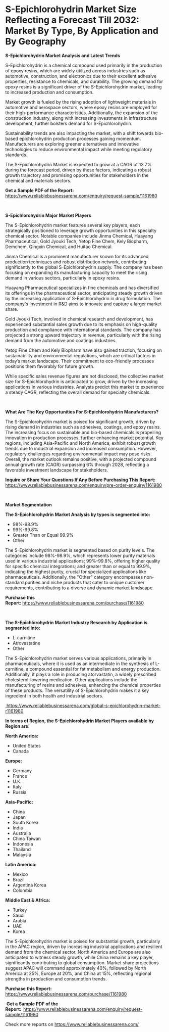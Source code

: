 <p><h1>S-Epichlorohydrin Market Size Reflecting a Forecast Till 2032: Market By Type, By Application and By Geography</h1></p><p><strong>S-Epichlorohydrin Market Analysis and Latest Trends</strong></p>
<p><p>S-Epichlorohydrin is a chemical compound used primarily in the production of epoxy resins, which are widely utilized across industries such as automotive, construction, and electronics due to their excellent adhesive properties, resistance to chemicals, and durability. The growing demand for epoxy resins is a significant driver of the S-Epichlorohydrin market, leading to increased production and consumption. </p><p>Market growth is fueled by the rising adoption of lightweight materials in automotive and aerospace sectors, where epoxy resins are employed for their high-performance characteristics. Additionally, the expansion of the construction industry, along with increasing investments in infrastructure development, further bolsters demand for S-Epichlorohydrin. </p><p>Sustainability trends are also impacting the market, with a shift towards bio-based epichlorohydrin production processes gaining momentum. Manufacturers are exploring greener alternatives and innovative technologies to reduce environmental impact while meeting regulatory standards. </p><p>The S-Epichlorohydrin Market is expected to grow at a CAGR of 13.7% during the forecast period, driven by these factors, indicating a robust growth trajectory and promising opportunities for stakeholders in the chemical and materials sectors.</p></p>
<p><strong>Get a Sample PDF of the Report:&nbsp;</strong> <a href="https://www.reliablebusinessarena.com/enquiry/request-sample/1161980?utm_campaign=2945&utm_medium=2&utm_source=Github&utm_content=ia&utm_term=24032025&utm_id=s-epichlorohydrin">https://www.reliablebusinessarena.com/enquiry/request-sample/1161980</a></p>
<p>&nbsp;</p>
<p><strong>S-Epichlorohydrin Major Market Players</strong></p>
<p><p>The S-Epichlorohydrin market features several key players, each strategically positioned to leverage growth opportunities in this specialty chemical sector. Notable companies include Jinma Chemical, Huayang Pharmaceutical, Gold Jyouki Tech, Yetop Fine Chem, Kely Biopharm, Demchem, Qingxin Chemical, and Huitao Chemical.</p><p>Jinma Chemical is a prominent manufacturer known for its advanced production techniques and robust distribution network, contributing significantly to the global S-Epichlorohydrin supply. The company has been focusing on expanding its manufacturing capacity to meet the rising demand in various sectors, particularly in epoxy resins.</p><p>Huayang Pharmaceutical specializes in fine chemicals and has diversified its offerings in the pharmaceutical sector, anticipating steady growth driven by the increasing application of S-Epichlorohydrin in drug formulation. The company's investment in R&D aims to innovate and capture a larger market share.</p><p>Gold Jyouki Tech, involved in chemical research and development, has experienced substantial sales growth due to its emphasis on high-quality production and compliance with international standards. The company has projected a strong upward trajectory in revenue, particularly with the rising demand from the automotive and coatings industries.</p><p>Yetop Fine Chem and Kely Biopharm have also gained traction, focusing on sustainability and environmental regulations, which are critical factors in today’s market landscape. Their commitment to eco-friendly processes positions them favorably for future growth.</p><p>While specific sales revenue figures are not disclosed, the collective market size for S-Epichlorohydrin is anticipated to grow, driven by the increasing applications in various industries. Analysts predict this market to experience a steady CAGR, reflecting the overall demand for specialty chemicals.</p></p>
<p>&nbsp;</p>
<p><strong>What Are The Key Opportunities For S-Epichlorohydrin Manufacturers?</strong></p>
<p><p>The S-Epichlorohydrin market is poised for significant growth, driven by rising demand in industries such as adhesives, coatings, and epoxy resins. The increasing focus on sustainable and bio-based chemicals is propelling innovation in production processes, further enhancing market potential. Key regions, including Asia-Pacific and North America, exhibit robust growth trends due to industrial expansion and increased consumption. However, regulatory challenges regarding environmental impact may pose risks. Overall, the market outlook remains positive, with a projected compound annual growth rate (CAGR) surpassing 6% through 2028, reflecting a favorable investment landscape for stakeholders.</p></p>
<p><strong>Inquire or Share Your Questions If Any Before Purchasing This Report:</strong> <a href="https://www.reliablebusinessarena.com/enquiry/pre-order-enquiry/1161980?utm_campaign=2945&utm_medium=2&utm_source=Github&utm_content=ia&utm_term=24032025&utm_id=s-epichlorohydrin">https://www.reliablebusinessarena.com/enquiry/pre-order-enquiry/1161980</a></p>
<p>&nbsp;</p>
<p><strong>Market Segmentation</strong></p>
<p><strong>The S-Epichlorohydrin Market Analysis by types is segmented into:</strong></p>
<p><ul><li>98%-98.9%</li><li>99%-99.8%</li><li>Greater Than or Equal 99.9%</li><li>Other</li></ul></p>
<p><p>The S-Epichlorohydrin market is segmented based on purity levels. The categories include 98%-98.9%, which represents lower purity materials used in various industrial applications; 99%-99.8%, offering higher quality for specific chemical integrations; and greater than or equal to 99.9%, indicating the highest purity, crucial for specialized applications like pharmaceuticals. Additionally, the "Other" category encompasses non-standard purities and niche products that cater to unique customer requirements, contributing to a diverse and dynamic market landscape.</p></p>
<p><strong>Purchase this Report:&nbsp;</strong><a href="https://www.reliablebusinessarena.com/purchase/1161980?utm_campaign=2945&utm_medium=2&utm_source=Github&utm_content=ia&utm_term=24032025&utm_id=s-epichlorohydrin">https://www.reliablebusinessarena.com/purchase/1161980</a></p>
<p>&nbsp;</p>
<p><strong>The S-Epichlorohydrin Market Industry Research by Application is segmented into:</strong></p>
<p><ul><li>L-carnitine</li><li>Atrovastatine</li><li>Other</li></ul></p>
<p><p>The S-Epichlorohydrin market serves various applications, primarily in pharmaceuticals, where it is used as an intermediate in the synthesis of L-carnitine, a compound essential for fat metabolism and energy production. Additionally, it plays a role in producing atorvastatin, a widely prescribed cholesterol-lowering medication. Other applications include the manufacturing of resins and adhesives, enhancing the chemical properties of these products. The versatility of S-Epichlorohydrin makes it a key ingredient in both health and industrial sectors.</p></p>
<p><a href="https://www.reliablebusinessarena.com/global-s-epichlorohydrin-market-r1161980?utm_campaign=2945&utm_medium=2&utm_source=Github&utm_content=ia&utm_term=24032025&utm_id=s-epichlorohydrin">&nbsp;https://www.reliablebusinessarena.com/global-s-epichlorohydrin-market-r1161980</a></p>
<p><strong>In terms of Region, the S-Epichlorohydrin Market Players available by Region are:</strong></p>
<p>
    <p> <strong> North America: </strong>
        <ul>
            <li>United States</li>
            <li>Canada</li>
        </ul>
        </p> 
    <p> <strong> Europe: </strong>
        <ul>
            <li>Germany</li>
            <li>France</li>
            <li>U.K.</li>
            <li>Italy</li>
            <li>Russia</li>
        </ul>
        </p> 
    <p> <strong> Asia-Pacific: </strong>
        <ul>
            <li>China</li>
            <li>Japan</li>
            <li>South Korea</li>
            <li>India</li>
            <li>Australia</li>
            <li>China Taiwan</li>
            <li>Indonesia</li>
            <li>Thailand</li>
            <li>Malaysia</li>
        </ul>
        </p> 
    <p> <strong> Latin America: </strong>
        <ul>
            <li>Mexico</li>
            <li>Brazil</li>
            <li>Argentina Korea</li>
            <li>Colombia</li>
        </ul>
        </p> 
    <p> <strong> Middle East & Africa: </strong>
        <ul>
            <li>Turkey</li>
            <li>Saudi</li>
            <li>Arabia</li>
            <li>UAE</li>
            <li>Korea</li>
        </ul>
    </p>
    </p>
<p><p>The S-Epichlorohydrin market is poised for substantial growth, particularly in the APAC region, driven by increasing industrial applications and resilient demand from the chemical sector. North America and Europe are also anticipated to witness steady growth, while China remains a key player, significantly contributing to global consumption. Market share projections suggest APAC will command approximately 40%, followed by North America at 25%, Europe at 20%, and China at 15%, reflecting regional strengths in production and consumption trends.</p></p>
<p><strong>Purchase this Report: </strong><a href="https://www.reliablebusinessarena.com/purchase/1161980?utm_campaign=2945&utm_medium=2&utm_source=Github&utm_content=ia&utm_term=24032025&utm_id=s-epichlorohydrin">https://www.reliablebusinessarena.com/purchase/1161980</a></p>
<p>&nbsp;<strong>Get a Sample PDF of the Report:&nbsp;&nbsp;</strong><a href="https://www.reliablebusinessarena.com/enquiry/request-sample/1161980?utm_campaign=2945&utm_medium=2&utm_source=Github&utm_content=ia&utm_term=24032025&utm_id=s-epichlorohydrin">https://www.reliablebusinessarena.com/enquiry/request-sample/1161980</a></p>
<p><strong></strong></p>
<p>Check more reports on <a href="https://www.reliablebusinessarena.com/?utm_campaign=2945&utm_medium=2&utm_source=Github&utm_content=ia&utm_term=24032025&utm_id=s-epichlorohydrin">https://www.reliablebusinessarena.com/</a></p>